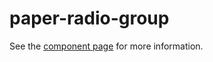 paper-radio-group
=================

See the [component page](https://www.polymer-project.org/0.5/docs/elements/paper-radio-group.html) for more information.
